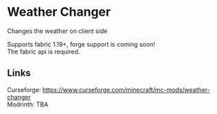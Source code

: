 # Weather Changer
Changes the weather on client side

Supports fabric 1.19+, forge support is coming soon!\
The fabric api is required.

## Links
Curseforge: https://www.curseforge.com/minecraft/mc-mods/weather-changer <br>
Modrinth: TBA
